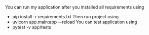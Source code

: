 You can run my application after you installed all requirements using
- pip install -r requirements.txt
Then run project using 
- uvicorn app.main:app --reload
You can test application using
- pytest -v app/tests

